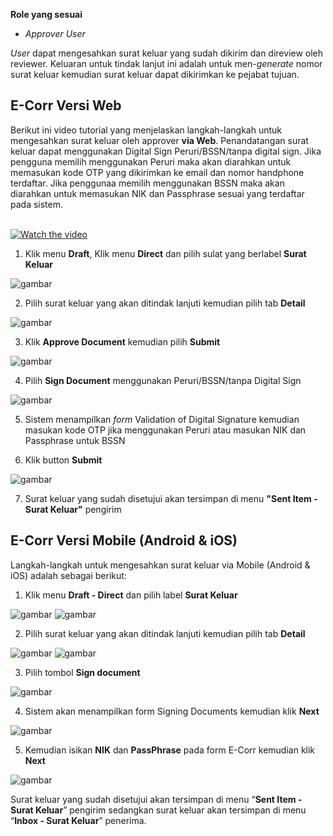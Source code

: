 **Role yang sesuai**

- *Approver User*

*User* dapat mengesahkan surat keluar yang sudah dikirim dan direview oleh reviewer. Keluaran untuk tindak lanjut ini adalah untuk men-*generate* nomor surat keluar kemudian surat keluar dapat dikirimkan ke pejabat tujuan. 

## **E-Corr Versi Web**

Berikut ini video tutorial yang menjelaskan langkah-langkah untuk mengesahkan surat keluar oleh approver **via Web**. Penandatangan surat keluar dapat menggunakan Digital Sign Peruri/BSSN/tanpa digital sign. Jika pengguna memilih menggunakan Peruri maka akan diarahkan untuk memasukan kode OTP yang dikirimkan ke email dan nomor handphone terdaftar. Jika penggunaa memilih menggunakan BSSN maka akan diarahkan untuk memasukan NIK dan Passphrase sesuai yang terdaftar pada sistem.

</br>
<a href="https://web.microsoftstream.com/embed/video/65ef062a-e6f8-4424-a775-070882725ed6?autoplay=false&amp;showinfo=false" target="_blank"><img src="https://github.com/gitakencana/Persero-E-Corr/raw/master/Video/Thumbnail/TM04.png" alt="Watch the video"></a>


1. Klik menu **Draft**, Klik menu **Direct** dan pilih sulat yang berlabel **Surat Keluar**

![gambar](SuratKeluar/SK_Web/SK35.png)

2. Pilih surat keluar yang akan ditindak lanjuti kemudian pilih tab **Detail**

![gambar](SuratKeluar/SK_Web/SK32.png)

3. Klik **Approve Document** kemudian pilih **Submit**

![gambar](SuratKeluar/SK_Web/SK33.png)

4. Pilih **Sign Document** menggunakan Peruri/BSSN/tanpa Digital Sign

![gambar](SuratKeluar/SK_Web/SK34.png)

5. Sistem menampilkan *form* Validation of Digital Signature kemudian masukan kode OTP jika menggunakan Peruri atau masukan NIK dan Passphrase untuk BSSN

6. Klik button **Submit**
 
![gambar](SuratKeluar/SK_Web/SK34.png)

7. Surat keluar yang sudah disetujui akan tersimpan di menu **"Sent Item - Surat Keluar"** pengirim



## **E-Corr Versi Mobile (Android & iOS)**

Langkah-langkah untuk mengesahkan surat keluar via Mobile (Android & iOS) adalah sebagai berikut:

1. Klik menu **Draft - Direct** dan pilih label **Surat Keluar**

![gambar](SuratKeluar/SK_Android/NomorSK/02A01.png) ![gambar](SuratKeluar/SK_Android/NomorSK/02A02.png)

2. Pilih surat keluar yang akan ditindak lanjuti kemudian pilih tab **Detail**

![gambar](SuratKeluar/SK_Android/NomorSK/02A03.png) ![gambar](SuratKeluar/SK_Android/NomorSK/02A04.png)

3. Pilih tombol **Sign document**

![gambar](SuratKeluar/SK_Android/NomorSK/02A05.png)

4. Sistem akan menampilkan form Signing Documents kemudian klik **Next**
   
![gambar](SuratKeluar/SK_Android/NomorSK/02A06.png)

5. Kemudian isikan **NIK** dan **PassPhrase** pada form E-Corr kemudian klik **Next**
   
![gambar](SuratKeluar/SK_Android/NomorSK/02A07.png)

Surat keluar yang sudah disetujui akan tersimpan di menu “**Sent Item - Surat Keluar**” pengirim sedangkan surat keluar akan tersimpan di menu “**Inbox - Surat Keluar**” penerima.

